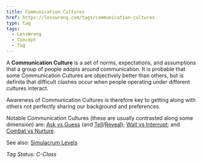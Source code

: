 ```yaml
---
title: Communication Cultures
href: https://lesswrong.com/tags/communication-cultures
type: tag
tags:
  - LessWrong
  - Concept
  - Tag
---
```


A **Communication Culture** is a set of norms, expectations, and assumptions that a group of people adopts around communication. It is probable that some Communication Cultures are objectively better than others, but is definite that difficult clashes occur when people operating under different cultures interact.

Awareness of Communication Cultures is therefore key to getting along with others not perfectly sharing our background and preferences.

Notable Communication Cultures (these are usually contrasted along some dimension) are: [Ask vs Guess](https://www.lessestwrong.com/posts/vs3kzjLhbdKsndnBy/ask-and-guess) (and [Tell](https://www.lessestwrong.com/posts/rEBXN3x6kXgD4pLxs/tell-culture)/[Reveal](https://malcolmocean.com/2015/06/reveal-culture/)); [Wait vs Interrupt](https://www.lessestwrong.com/posts/LuXb6CZG4x7pDRBP8/wait-vs-interrupt-culture); and [Combat vs Nurture](https://www.lessestwrong.com/posts/ExssKjAaXEEYcnzPd/conversational-cultures-combat-vs-nurture-v2).

See also: [Simulacrum Levels](https://www.lesswrong.com/tag/simulacrum-levels)

*Tag Status: C-Class*